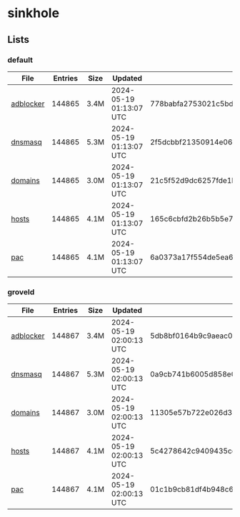 # sinkhole

## Lists

### default

|File|Entries|Size|Updated|Hash|
|-|-|-|-|-|
|[adblocker](https://raw.githubusercontent.com/groveld/sinkhole/lists/default/adblocker.txt)|144865|3.4M|2024-05-19 01:13:07 UTC|778babfa2753021c5bd2dbb16d9cec9778e2f2a14300d5f6be2728ebe401393b|
|[dnsmasq](https://raw.githubusercontent.com/groveld/sinkhole/lists/default/dnsmasq.txt)|144865|5.3M|2024-05-19 01:13:07 UTC|2f5dcbbf21350914e061f7f12d6440867edc45f297a5cc4cfd814961370a2c03|
|[domains](https://raw.githubusercontent.com/groveld/sinkhole/lists/default/domains.txt)|144865|3.0M|2024-05-19 01:13:07 UTC|21c5f52d9dc6257fde1b5558d9cd4750577c3507296adf625131e1a08be7bdb7|
|[hosts](https://raw.githubusercontent.com/groveld/sinkhole/lists/default/hosts.txt)|144865|4.1M|2024-05-19 01:13:07 UTC|165c6cbfd2b26b5b5e7bed8e35d292bc4271f72bd7aeb8116f0d39b0f438b61e|
|[pac](https://raw.githubusercontent.com/groveld/sinkhole/lists/default/pac.txt)|144865|4.1M|2024-05-19 01:13:07 UTC|6a0373a17f554de5ea61151a006d34296849ca83456d97171bb41ce5c9425046|

### groveld

|File|Entries|Size|Updated|Hash|
|-|-|-|-|-|
|[adblocker](https://raw.githubusercontent.com/groveld/sinkhole/lists/groveld/adblocker.txt)|144867|3.4M|2024-05-19 02:00:13 UTC|5db8bf0164b9c9aeac0a489e14d3a5c1189b6974cfd050014dbc628a71051e6a|
|[dnsmasq](https://raw.githubusercontent.com/groveld/sinkhole/lists/groveld/dnsmasq.txt)|144867|5.3M|2024-05-19 02:00:13 UTC|0a9cb741b6005d858e0cf0e35fd0d8dec25b3d03d31821384d8f9febf6a031cc|
|[domains](https://raw.githubusercontent.com/groveld/sinkhole/lists/groveld/domains.txt)|144867|3.0M|2024-05-19 02:00:13 UTC|11305e57b722e026d38d50d224ade2fdbe010a9fa1b87b0ca0fa2c129f2ccb0e|
|[hosts](https://raw.githubusercontent.com/groveld/sinkhole/lists/groveld/hosts.txt)|144867|4.1M|2024-05-19 02:00:13 UTC|5c4278642c9409435cc39591c3c25b82b0d7fc1217975f037853ea084755d990|
|[pac](https://raw.githubusercontent.com/groveld/sinkhole/lists/groveld/pac.txt)|144867|4.1M|2024-05-19 02:00:13 UTC|01c1b9cb81df4b948c66ed7963fe343e58813a1eeb38cf4ee04e36a52497e60e|
